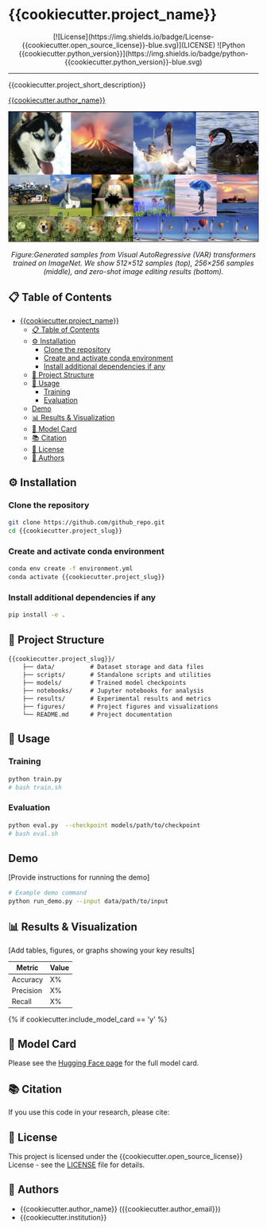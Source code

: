 # {{cookiecutter.project_name}}

<div align="center">
[![License](https://img.shields.io/badge/License-{{cookiecutter.open_source_license}}-blue.svg)](LICENSE)
![Python {{cookiecutter.python_version}}](https://img.shields.io/badge/python-{{cookiecutter.python_version}}-blue.svg)
</div>

___
{{cookiecutter.project_short_description}}

<ins>[{{cookiecutter.author_name}}](mailto:{{cookiecutter.author_email}})</ins>

<div align="center">
<img src="figures/test.png" width="800px">
<p><i>Figure:Generated samples from Visual AutoRegressive (VAR) transformers trained on ImageNet. We show 512×512 samples (top), 256×256 samples (middle), and zero-shot image editing results (bottom).</i></p>
</div>

## 📋 Table of Contents
- [{{cookiecutter.project_name}}](#cookiecutterproject_name)
  - [📋 Table of Contents](#-table-of-contents)
  - [⚙️ Installation](#️-installation)
    - [Clone the repository](#clone-the-repository)
    - [Create and activate conda environment](#create-and-activate-conda-environment)
    - [Install additional dependencies if any](#install-additional-dependencies-if-any)
  - [📁 Project Structure](#-project-structure)
  - [🚀 Usage](#-usage)
    - [Training](#training)
    - [Evaluation](#evaluation)
  - [Demo](#demo)
  - [📊 Results \& Visualization](#-results--visualization)
  - [📝 Model Card](#-model-card)
  - [📚 Citation](#-citation)
  - [📄 License](#-license)
  - [👥 Authors](#-authors)

## ⚙️ Installation
### Clone the repository
```bash
git clone https://github.com/github_repo.git
cd {{cookiecutter.project_slug}}
```
### Create and activate conda environment
```bash
conda env create -f environment.yml
conda activate {{cookiecutter.project_slug}}
```
### Install additional dependencies if any
```bash
pip install -e .
```

## 📁 Project Structure

```
{{cookiecutter.project_slug}}/
    ├── data/          # Dataset storage and data files
    ├── scripts/       # Standalone scripts and utilities
    ├── models/        # Trained model checkpoints
    ├── notebooks/     # Jupyter notebooks for analysis
    ├── results/       # Experimental results and metrics
    ├── figures/       # Project figures and visualizations
    └── README.md      # Project documentation
```

## 🚀 Usage

### Training

```bash
python train.py
# bash train.sh
```

### Evaluation

```bash
python eval.py  --checkpoint models/path/to/checkpoint
# bash eval.sh
```

## Demo

[Provide instructions for running the demo]

```bash
# Example demo command
python run_demo.py --input data/path/to/input
```

## 📊 Results & Visualization

[Add tables, figures, or graphs showing your key results]

| Metric | Value |
|--------|-------|
| Accuracy | X% |
| Precision | X% |
| Recall | X% |

{% if cookiecutter.include_model_card == 'y' %}
## 📝 Model Card
Please see the [Hugging Face page](https://huggingface.co/username/my-model)
for the full model card.

## 📚 Citation

If you use this code in your research, please cite:


## 📄 License

This project is licensed under the {{cookiecutter.open_source_license}} License - see the [LICENSE](LICENSE) file for details.

## 👥 Authors

- {{cookiecutter.author_name}} ({{cookiecutter.author_email}})
- {{cookiecutter.institution}}

